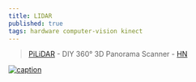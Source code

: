 ```yaml
---
title: LIDAR
published: true
tags: hardware computer-vision kinect
---
```

> [PiLiDAR](https://github.com/PiLiDAR/PiLiDAR?tab=readme-ov-file#pilidar---diy-360-3d-panorama-scanner) - DIY 360° 3D Panorama Scanner - [HN](https://news.ycombinator.com/item?id=43738561)

[![caption](https://github.com/PiLiDAR/PiLiDAR/raw/main/images/exterior.jpeg)](https://github.com/PiLiDAR/PiLiDAR?tab=readme-ov-file#preliminary-results)